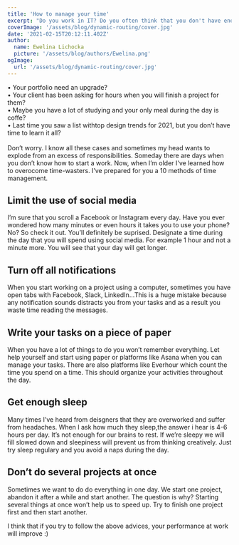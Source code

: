 ```yaml
---
title: 'How to manage your time'
excerpt: "Do you work in IT? Do you often think that you don't have enough time? 24 hour aren't enough for you to fulfill your responsibilities and increase skills? Maybe you should read about my ways to manage time!"
coverImage: '/assets/blog/dynamic-routing/cover.jpg'
date: '2021-02-15T20:12:11.402Z'
author:
  name: Ewelina Lichocka
  picture: '/assets/blog/authors/Ewelina.png'
ogImage:
  url: '/assets/blog/dynamic-routing/cover.jpg'
--- 
```


<span>&#8226;</span> Your portfolio need an upgrade? \
<span>&#8226;</span> Your client has been asking for hours when you will finish a project for them? <br>
<span>&#8226;</span> Maybe you have a lot of studying and your only meal during the day is coffe? \
<span>&#8226;</span> Last time you saw a list withtop design trends for 2021, but you don’t have time to learn it all? \
\
Don’t worry. I know all these cases and sometimes my head wants to explode from an excess of responsibilities. Someday there are days when you don’t know how to start a work. Now, when I’m older I've learned how to overocome time-wasters. I’ve prepared for you a 10 methods of time management.


## Limit the use of social media ##
I’m sure that you scroll a Facebook or Instagram every day. Have you ever wondered how many minutes or even hours it takes you to use your phone? No? So check it out. You’ll definitely be suprised. Designate a time during the day that you will spend using social media. For example 1 hour and not a minute more. You will see that your day will get longer.

## Turn off all notifications ##
When you start working on a project using a computer, sometimes you have open tabs with Facebook, Slack, LinkedIn...This is a huge mistake because any notification sounds distracts you from your tasks and as a result you waste time reading the messages.

## Write your tasks on a piece of paper ##
When you have a lot of things to do you won’t remember everything. Let help yourself and start using paper or platforms like Asana when you can manage your tasks. There are also platforms like Everhour which count the time you spend on a time. This should organize your activities throughout the day.

## Get enough sleep ##
Many times I’ve heard from deisgners that they are overworked and suffer from headaches. When I ask how much they sleep,the answer i hear is 4-6 hours per day. It’s not enough for our brains to rest. If we’re sleepy we will fill slowed down and sleepiness will prevent us from thinking creatively. Just try sleep regulary and you avoid a naps during the day.

## Don’t do several projects at once ## 
Sometimes we want to do do everything in one day. We start one project, abandon it after a while and start another. The question is why? Starting several things at once won’t help us to speed up. Try to finish one project first and then start another.

I think that if you try to follow the above advices, your performance at work will improve :) 







